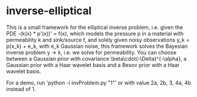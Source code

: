 # inverse-elliptical

This is a small framework for the elliptical inverse problem, i.e. given the PDE
-(k(x) * p'(x))' = f(x), which models the pressure p in a material with permeability k and sink/source f, and solely given noisy observations y_k = p(x_k) + e_k, with e_k Gaussian noise, this framework solves the Bayesian inverse problem
y -> k, i.e. we solve for permeability. You can choose between a Gaussian prior with covariance \beta\cdot(-\Delta)^{-\alpha}, a Gaussian prior with a Haar wavelet basis and a Besov prior with a Haar wavelet basis.

For a demo, run 'python -i invProblem.py "1"' or with value 2a, 2b, 3, 4a, 4b instead of 1.
